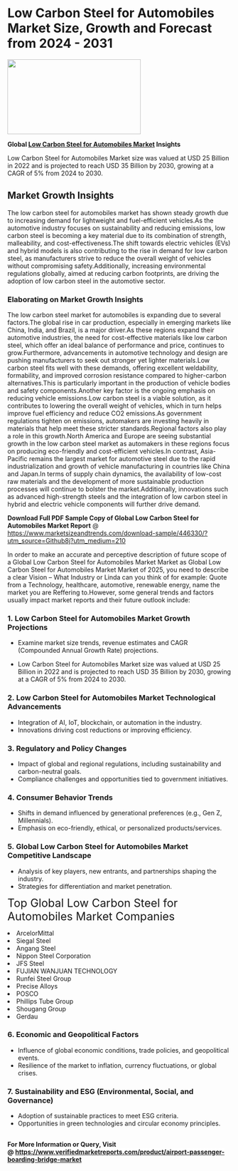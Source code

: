 <H1>Low Carbon Steel for Automobiles Market Size, Growth and Forecast from 2024 - 2031</H1><img class="aligncenter size-medium wp-image-584254" src="https://thirdeyenews.in/wp-content/uploads/2024/09/Global-Market-Research-300x168.jpeg" alt="" width="300" height="168" /><p><strong>Global&nbsp;<a href="https://www.marketsizeandtrends.com/download-sample/446330/?utm_source=Github8j?utm_medium=210">Low Carbon Steel for Automobiles Market</a> Insights</strong></p><p>Low Carbon Steel for Automobiles Market size was valued at USD 25 Billion in 2022 and is projected to reach USD 35 Billion by 2030, growing at a CAGR of 5% from 2024 to 2030.</p><p><h2>Market Growth Insights</h2> The low carbon steel for automobiles market has shown steady growth due to increasing demand for lightweight and fuel-efficient vehicles.As the automotive industry focuses on sustainability and reducing emissions, low carbon steel is becoming a key material due to its combination of strength, malleability, and cost-effectiveness.The shift towards electric vehicles (EVs) and hybrid models is also contributing to the rise in demand for low carbon steel, as manufacturers strive to reduce the overall weight of vehicles without compromising safety.Additionally, increasing environmental regulations globally, aimed at reducing carbon footprints, are driving the adoption of low carbon steel in the automotive sector. <h3>Elaborating on Market Growth Insights</h3> The low carbon steel market for automobiles is expanding due to several factors.The global rise in car production, especially in emerging markets like China, India, and Brazil, is a major driver.As these regions expand their automotive industries, the need for cost-effective materials like low carbon steel, which offer an ideal balance of performance and price, continues to grow.Furthermore, advancements in automotive technology and design are pushing manufacturers to seek out stronger yet lighter materials.Low carbon steel fits well with these demands, offering excellent weldability, formability, and improved corrosion resistance compared to higher-carbon alternatives.This is particularly important in the production of vehicle bodies and safety components.Another key factor is the ongoing emphasis on reducing vehicle emissions.Low carbon steel is a viable solution, as it contributes to lowering the overall weight of vehicles, which in turn helps improve fuel efficiency and reduce CO2 emissions.As government regulations tighten on emissions, automakers are investing heavily in materials that help meet these stricter standards.Regional factors also play a role in this growth.North America and Europe are seeing substantial growth in the low carbon steel market as automakers in these regions focus on producing eco-friendly and cost-efficient vehicles.In contrast, Asia-Pacific remains the largest market for automotive steel due to the rapid industrialization and growth of vehicle manufacturing in countries like China and Japan.In terms of supply chain dynamics, the availability of low-cost raw materials and the development of more sustainable production processes will continue to bolster the market.Additionally, innovations such as advanced high-strength steels and the integration of low carbon steel in hybrid and electric vehicle components will further drive demand.</p><p><span class=""><strong>Download Full PDF Sample Copy of Global Low Carbon Steel for Automobiles Market Report</strong> @ <a href="https://www.marketsizeandtrends.com/download-sample/446330/?utm_source=Github8j?utm_medium=210" target="_blank">https://www.marketsizeandtrends.com/download-sample/446330/?utm_source=Github8j?utm_medium=210</a></span></p><p>In order to make an accurate and perceptive description of future scope of a Global&nbsp;Low Carbon Steel for Automobiles Market Market as Global&nbsp;Low Carbon Steel for Automobiles Market Market of 2025, you need to describe a clear Vision &ndash; What Industry or Linda can you think of for example: Quote from a Technology, healthcare, automotive, renewable energy, name the market you are Reffering to.However, some general trends and factors usually impact market reports and their future outlook include:</p><h3>1.&nbsp;<strong>Low Carbon Steel for Automobiles Market Growth Projections</strong></h3><ul><li>Examine market size trends, revenue estimates and CAGR (Compounded Annual Growth Rate) projections.</li><li><p>Low Carbon Steel for Automobiles Market size was valued at USD 25 Billion in 2022 and is projected to reach USD 35 Billion by 2030, growing at a CAGR of 5% from 2024 to 2030.</p></li></ul><h3>2.&nbsp;<strong>Low Carbon Steel for Automobiles Market Technological Advancements</strong></h3><ul><li>Integration of AI, IoT, blockchain, or automation in the industry.</li><li>Innovations driving cost reductions or improving efficiency.</li></ul><h3>3.&nbsp;<strong>Regulatory and Policy Changes</strong></h3><ul><li>Impact of global and regional regulations, including sustainability and carbon-neutral goals.</li><li>Compliance challenges and opportunities tied to government initiatives.</li></ul><h3>4.&nbsp;<strong>Consumer Behavior Trends</strong></h3><ul><li>Shifts in demand influenced by generational preferences (e.g., Gen Z, Millennials).</li><li>Emphasis on eco-friendly, ethical, or personalized products/services.</li></ul><h3>5.&nbsp;<strong>Global Low Carbon Steel for Automobiles Market Competitive Landscape</strong></h3><ul><li>Analysis of key players, new entrants, and partnerships shaping the industry.</li><li>Strategies for differentiation and market penetration.</li></ul><p data-pm-slice="1 1 []"><span style="color: inherit; font-family: inherit; font-size: 25px;">Top Global Low Carbon Steel for Automobiles Market Companies</span></p><div class="" data-test-id=""><p><li>ArcelorMittal</li><li> Siegal Steel</li><li> Angang Steel</li><li> Nippon Steel Corporation</li><li> JFS Steel</li><li> FUJIAN WANJUAN TECHNOLOGY</li><li> Runfei Steel Group</li><li> Precise Alloys</li><li> POSCO</li><li> Phillips Tube Group</li><li> Shougang Group</li><li> Gerdau</li></p></div><h3>6.&nbsp;<strong>Economic and Geopolitical Factors</strong></h3><ul><li>Influence of global economic conditions, trade policies, and geopolitical events.</li><li>Resilience of the market to inflation, currency fluctuations, or global crises.</li></ul><h3>7.&nbsp;<strong>Sustainability and ESG (Environmental, Social, and Governance)</strong></h3><ul><li>Adoption of sustainable practices to meet ESG criteria.</li><li>Opportunities in green technologies and circular economy principles.</li></ul><h2><strong style="font-size: 14px;">For More Information or Query, Visit @&nbsp;</strong><a style="background-color: #ffffff; font-size: 14px;" href="https://www.marketsizeandtrends.com/report/low-carbon-steel-for-automobiles-market/" target="_blank">https://www.verifiedmarketreports.com/product/airport-passenger-boarding-bridge-market</a></h2>